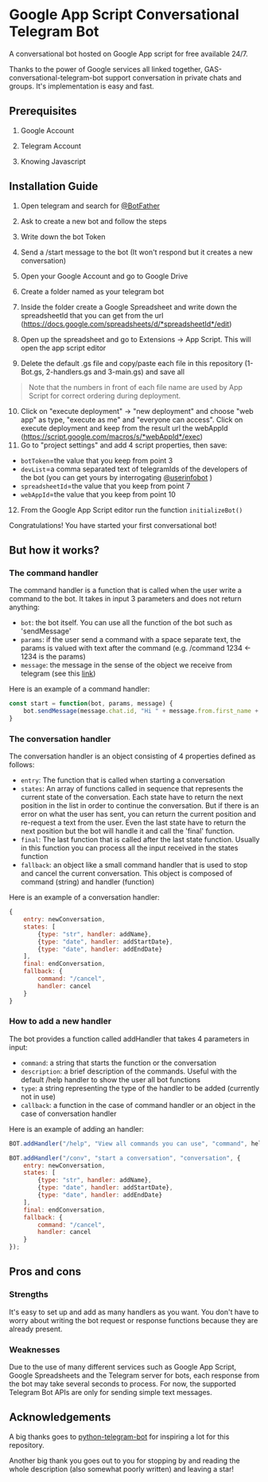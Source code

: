 
# Google App Script Conversational Telegram Bot

  

A conversational bot hosted on Google App script for free available 24/7.

  

Thanks to the power of Google services all linked together, GAS-conversational-telegram-bot support conversation in private chats and groups. It's implementation is easy and fast.

  

## Prerequisites

1. Google Account

2. Telegram Account

3. Knowing Javascript

  

## Installation Guide

1. Open telegram and search for [@BotFather](https://t.me/BotFather)

2. Ask to create a new bot and follow the steps

3. Write down the bot Token

4. Send a /start message to the bot (It won't respond but it creates a new conversation)

5. Open your Google Account and go to Google Drive

6. Create a folder named as your telegram bot

7. Inside the folder create a Google Spreadsheet and write down the spreadsheetId that you can get from the url (https://docs.google.com/spreadsheets/d/*spreadsheetId*/edit)

8. Open up the spreadsheet and go to Extensions -> App Script. This will open the app script editor

9. Delete the default .gs file and copy/paste each file in this repository (1-Bot.gs, 2-handlers.gs and 3-main.gs) and save all
> Note that the numbers in front of each file name are used by App Script for correct ordering during deployment.
10. Click on "execute deployment" -> "new deployment" and choose "web app" as type, "execute as me" and "everyone can access". Click on execute deployment and keep from the result url the webAppId (https://script.google.com/macros/s/*webAppId*/exec) 
11.  Go to "project settings" and add 4 script properties, then save:
  * `botToken`=the value that you keep from point 3
  * `devList`=a comma separated text of telegramIds of the developers of the bot (you can get yours by interrogating [@userinfobot](https://t.me/userinfobot) )
  * `spreadsheetId`=the value that you keep from point 7
  * `webAppId`=the value that you keep from point 10

12. From the Google App Script editor run the function `initializeBot()`

Congratulations! You have started your first conversational bot!

## But how it works?
### The command handler
The command handler is a function that is called when the user write a command to the bot. It takes in input 3 parameters and does not return anything:
  * `bot`: the bot itself. You can use all the function of the bot such as 'sendMessage'
  * `params`: if the user send a command with a space separate text, the params is valued with text after the command (e.g. /command 1234 <- 1234 is the params)
  * `message`: the message in the sense of the object we receive from telegram (see this [link](https://core.telegram.org/bots/api#message))

Here is an example of a command handler:
```js
const start = function(bot, params, message) {
	bot.sendMessage(message.chat.id, "Hi " + message.from.first_name + "!\nThis is the starting message from the bot, an example bot used to learn how to host telegram bot code inside Google App Script.\nTo see all the commands available use /help");
}
```

### The conversation handler
The conversation handler is an object consisting of 4 properties defined as follows:
  * `entry`: The function that is called when starting a conversation
  * `states`: An array of functions called in sequence that represents the current state of the conversation. Each state have to return the next position in the list in order to continue the conversation. But if there is an error on what the user has sent, you can return the current position and re-request a text from the user. Even the last state have to return the next position but the bot will handle it and call the 'final' function.
  * `final`: The last function that is called after the last state function. Usually in this function you can process all the input received in the states function
  * `fallback`: an object like a small command handler that is used to stop and cancel the current conversation. This object is composed of command (string) and handler (function)

Here is an example of a conversation handler:
```js
{
	entry: newConversation,
	states: [
		{type: "str", handler: addName},
		{type: "date", handler: addStartDate},
		{type: "date", handler: addEndDate}
	],
	final: endConversation,
	fallback: {
		command: "/cancel",
		handler: cancel
	}
}
```

### How to add a new handler
The bot provides a function called addHandler that takes 4 parameters in input:
  * `command`: a string that starts the function or the conversation
  * `description`: a brief description of the commands. Useful with the default /help handler to show the user all bot functions
  * `type`: a string representing the type of the handler to be added (currently not in use)
  * `callback`: a function in the case of command handler or an object in the case of conversation handler

Here is an example of adding an handler:
```js
BOT.addHandler("/help", "View all commands you can use", "command", help);

BOT.addHandler("/conv", "start a conversation", "conversation", {
	entry: newConversation,
	states: [
		{type: "str", handler: addName},
		{type: "date", handler: addStartDate},
		{type: "date", handler: addEndDate}
	],
	final: endConversation,
	fallback: {
		command: "/cancel",
		handler: cancel
	}
});
```

## Pros and cons
### Strengths
It's easy to set up and add as many handlers as you want. You don't have to worry about writing the bot request or response functions because they are already present.
### Weaknesses
Due to the use of many different services such as Google App Script, Google Spreadsheets and the Telegram server for bots, each response from the bot may take several seconds to process.
For now, the supported Telegram Bot APIs are only for sending simple text messages.

## Acknowledgements
A big thanks goes to [python-telegram-bot](https://github.com/python-telegram-bot/python-telegram-bot) for inspiring a lot for this repository.

Another big thank you goes out to you for stopping by and reading the whole description (also somewhat poorly written) and leaving a star!
